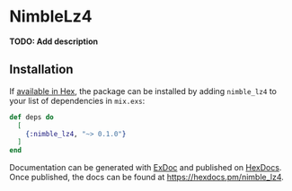 # NimbleLz4

**TODO: Add description**

## Installation

If [available in Hex](https://hex.pm/docs/publish), the package can be installed
by adding `nimble_lz4` to your list of dependencies in `mix.exs`:

```elixir
def deps do
  [
    {:nimble_lz4, "~> 0.1.0"}
  ]
end
```

Documentation can be generated with [ExDoc](https://github.com/elixir-lang/ex_doc)
and published on [HexDocs](https://hexdocs.pm). Once published, the docs can
be found at <https://hexdocs.pm/nimble_lz4>.

